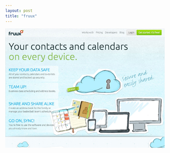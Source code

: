 ```yaml
---
layout: post
title: "fruux"
---
```


<a class="thumbnail" href="http://fruux.com" target="_blank">
  <img src="/screenshots/fruux.jpg">
</a>
